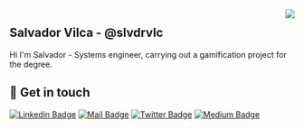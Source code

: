 <img align='right' src="https://github-readme-stats.vercel.app/api?username=salvadorvilca37&show_icons=true&theme=dracula">

## Salvador Vilca - @slvdrvlc

Hi I'm Salvador - Systems engineer, carrying out a gamification project for the degree.


## 🖖 Get in touch

[![Linkedin Badge](https://img.shields.io/badge/linkedin-%230077B5.svg?&style=for-the-badge&logo=linkedin&logoColor=white)](https://www.linkedin.com/in/slvdrvlc/)
[![Mail Badge](https://img.shields.io/badge/email-c14438?style=for-the-badge&logo=Gmail&logoColor=white&link=mailto:slvdrvlc@gmail.com)](mailto:slvdrvlc@gmail.com)
[![Twitter Badge](https://img.shields.io/badge/twitter-1DA1F2?style=for-the-badge&logo=twitter&logoColor=white)](https://twitter.com/slvdrvlc)
[![Medium Badge](https://img.shields.io/badge/medium-333?style=for-the-badge&logo=medium&logoColor=white)](https://medium.com/@slvdrvlc)
